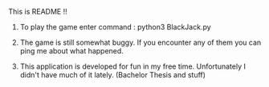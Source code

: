 This is README !! 

1. To play the game enter command : python3 BlackJack.py

2. The game is still somewhat buggy. If you encounter any of them you can ping me about what happened.  

3. This application is developed for fun in my free time. Unfortunately I didn't have much of it lately. (Bachelor Thesis and stuff) 

